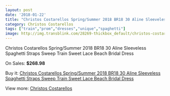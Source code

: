 ```yaml
---
layout: post
date: '2018-01-22'
title: "Christos Costarellos Spring/Summer 2018 BR18 30 Aline Sleeveless Spaghetti Straps Sweep Train Sweet Lace Beach Bridal Dress"
category: Christos Costarellos
tags: ["train","prom","dresses","unique","spaghetti"]
image: http://img.transblink.com/28269-thickbox_default/christos-costarellos-spring-summer-2018-br18-30-aline-sleeveless-spaghetti-straps-sweep-train-sweet-lace-beach-bridal-dress.jpg
---
```

Christos Costarellos Spring/Summer 2018 BR18 30 Aline Sleeveless Spaghetti Straps Sweep Train Sweet Lace Beach Bridal Dress

On Sales: **$268.98**
<a href="https://www.transblink.com/en/christos-costarellos/9252-christos-costarellos-spring-summer-2018-br18-30-aline-sleeveless-spaghetti-straps-sweep-train-sweet-lace-beach-bridal-dress.html"><amp-img layout="responsive" width="600" height="600" src="//img.transblink.com/28269-thickbox_default/christos-costarellos-spring-summer-2018-br18-30-aline-sleeveless-spaghetti-straps-sweep-train-sweet-lace-beach-bridal-dress.jpg" alt="Christos Costarellos Spring/Summer 2018 BR18 30 Aline Sleeveless Spaghetti Straps Sweep Train Sweet Lace Beach Bridal Dress 0" /></a>
<a href="https://www.transblink.com/en/christos-costarellos/9252-christos-costarellos-spring-summer-2018-br18-30-aline-sleeveless-spaghetti-straps-sweep-train-sweet-lace-beach-bridal-dress.html"><amp-img layout="responsive" width="600" height="600" src="//img.transblink.com/28273-thickbox_default/christos-costarellos-spring-summer-2018-br18-30-aline-sleeveless-spaghetti-straps-sweep-train-sweet-lace-beach-bridal-dress.jpg" alt="Christos Costarellos Spring/Summer 2018 BR18 30 Aline Sleeveless Spaghetti Straps Sweep Train Sweet Lace Beach Bridal Dress 1" /></a>
<a href="https://www.transblink.com/en/christos-costarellos/9252-christos-costarellos-spring-summer-2018-br18-30-aline-sleeveless-spaghetti-straps-sweep-train-sweet-lace-beach-bridal-dress.html"><amp-img layout="responsive" width="600" height="600" src="//img.transblink.com/28272-thickbox_default/christos-costarellos-spring-summer-2018-br18-30-aline-sleeveless-spaghetti-straps-sweep-train-sweet-lace-beach-bridal-dress.jpg" alt="Christos Costarellos Spring/Summer 2018 BR18 30 Aline Sleeveless Spaghetti Straps Sweep Train Sweet Lace Beach Bridal Dress 2" /></a>
<a href="https://www.transblink.com/en/christos-costarellos/9252-christos-costarellos-spring-summer-2018-br18-30-aline-sleeveless-spaghetti-straps-sweep-train-sweet-lace-beach-bridal-dress.html"><amp-img layout="responsive" width="600" height="600" src="//img.transblink.com/28271-thickbox_default/christos-costarellos-spring-summer-2018-br18-30-aline-sleeveless-spaghetti-straps-sweep-train-sweet-lace-beach-bridal-dress.jpg" alt="Christos Costarellos Spring/Summer 2018 BR18 30 Aline Sleeveless Spaghetti Straps Sweep Train Sweet Lace Beach Bridal Dress 3" /></a>
<a href="https://www.transblink.com/en/christos-costarellos/9252-christos-costarellos-spring-summer-2018-br18-30-aline-sleeveless-spaghetti-straps-sweep-train-sweet-lace-beach-bridal-dress.html"><amp-img layout="responsive" width="600" height="600" src="//img.transblink.com/28270-thickbox_default/christos-costarellos-spring-summer-2018-br18-30-aline-sleeveless-spaghetti-straps-sweep-train-sweet-lace-beach-bridal-dress.jpg" alt="Christos Costarellos Spring/Summer 2018 BR18 30 Aline Sleeveless Spaghetti Straps Sweep Train Sweet Lace Beach Bridal Dress 4" /></a>

Buy it: [Christos Costarellos Spring/Summer 2018 BR18 30 Aline Sleeveless Spaghetti Straps Sweep Train Sweet Lace Beach Bridal Dress](https://www.transblink.com/en/christos-costarellos/9252-christos-costarellos-spring-summer-2018-br18-30-aline-sleeveless-spaghetti-straps-sweep-train-sweet-lace-beach-bridal-dress.html "Christos Costarellos Spring/Summer 2018 BR18 30 Aline Sleeveless Spaghetti Straps Sweep Train Sweet Lace Beach Bridal Dress")

View more: [Christos Costarellos](https://www.transblink.com/en/79-christos-costarellos "Christos Costarellos")